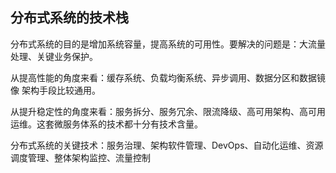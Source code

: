 ## 分布式系统的技术栈
分布式系统的目的是增加系统容量，提高系统的可用性。要解决的问题是：大流量处理、关键业务保护。

从提高性能的角度来看：缓存系统、负载均衡系统、异步调用、数据分区和数据镜像 架构手段比较通用。

从提升稳定性的角度来看：服务拆分、服务冗余、限流降级、高可用架构、高可用运维。这套微服务体系的技术都十分有技术含量。

分布式系统的关键技术：服务治理、架构软件管理、DevOps、自动化运维、资源调度管理、整体架构监控、流量控制